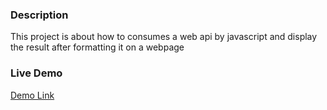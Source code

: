 <h3>Description</h3>
<p>This project is about how to consumes a web api by javascript and display the result after formatting it on a webpage<p>

<h3>Live Demo</h3>
<p><a href="https://meyadd.github.io/hyf-javascript3/week1/" target="_blank">Demo Link</a></p>
